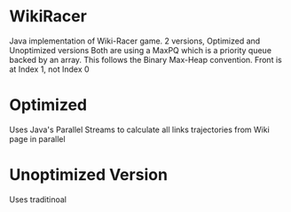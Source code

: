 # WikiRacer
Java implementation of Wiki-Racer game. 2 versions, Optimized and Unoptimized versions
Both are using a MaxPQ which is a priority queue backed by an array. This follows the Binary Max-Heap convention.
Front is at Index 1, not Index 0

# Optimized
Uses Java's Parallel Streams to calculate all links trajectories from Wiki page in parallel

# Unoptimized Version
Uses traditinoal 
